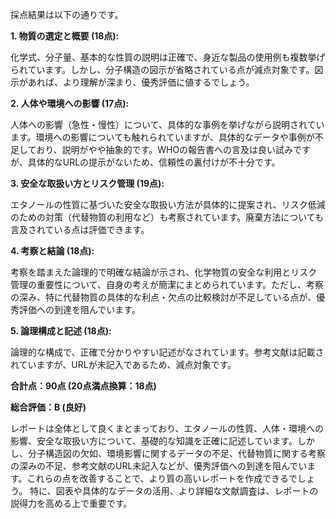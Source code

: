 採点結果は以下の通りです。

**1. 物質の選定と概要 (18点):**

化学式、分子量、基本的な性質の説明は正確で、身近な製品の使用例も複数挙げられています。しかし、分子構造の図示が省略されている点が減点対象です。図示があれば、より理解が深まり、優秀評価に値するでしょう。

**2. 人体や環境への影響 (17点):**

人体への影響（急性・慢性）について、具体的な事例を挙げながら説明されています。環境への影響についても触れられていますが、具体的なデータや事例が不足しており、説明がやや抽象的です。WHOの報告書への言及は良い試みですが、具体的なURLの提示がないため、信頼性の裏付けが不十分です。

**3. 安全な取扱い方とリスク管理 (19点):**

エタノールの性質に基づいた安全な取扱い方法が具体的に提案され、リスク低減のための対策（代替物質の利用など）も考察されています。廃棄方法についても言及されている点は評価できます。

**4. 考察と結論 (18点):**

考察を踏まえた論理的で明確な結論が示され、化学物質の安全な利用とリスク管理の重要性について、自身の考えが簡潔にまとめられています。ただし、考察の深み、特に代替物質の具体的な利点・欠点の比較検討が不足している点が、優秀評価への到達を阻んでいます。

**5. 論理構成と記述 (18点):**

論理的な構成で、正確で分かりやすい記述がなされています。参考文献は記載されていますが、URLが未記入であるため、減点対象です。


**合計点：90点 (20点満点換算：18点)**


**総合評価：B (良好)**

レポートは全体として良くまとまっており、エタノールの性質、人体・環境への影響、安全な取扱い方について、基礎的な知識を正確に記述しています。しかし、分子構造図の欠如、環境影響に関するデータの不足、代替物質に関する考察の深みの不足、参考文献のURL未記入などが、優秀評価への到達を阻んでいます。これらの点を改善することで、より質の高いレポートを作成できるでしょう。  特に、図表や具体的なデータの活用、より詳細な文献調査は、レポートの説得力を高める上で重要です。
